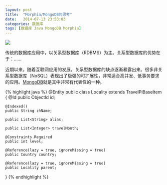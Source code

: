 ```yaml
---
layout: post
title:  "Morphia/MongoDB的思考"
date:   2014-07-13 23:53:03
categories: 数据库
tags: [数据库 Java MongoDB Morphia]
---
```


<img class="myimg" src="http://zephyre.qiniudn.com/blog/MongoDB.png?imageView/0/w/320/q/85" style="max-width:100%;text-align:center;"/>

传统的数据库应用中，以关系型数据库（RDBMS）为主。关系型数据库的优势在于：……

近期以来，随着互联网应用的发展，关系型数据库的缺点逐渐暴露出来。很多非关系型数据库（NoSQL）表现出了极强的可扩展性，非常适合高并发、低事务要求的应用。[MongoDB][]就是其中非常有代表性的一种。

{% highlight java %}
@Entity
public class Locality extends TravelPiBaseItem {
    @Id
    public ObjectId id;

    @Indexed()
    public String zhName;

    public List<String> alias;

    public List<Integer> travelMonth;

    @Constraints.Required
    public int level;

    @Reference(lazy = true, ignoreMissing = true)
    public Country country;

    @Reference(lazy = true, ignoreMissing = true)
    public Locality parent;
}
{% endhighlight %}

[MongoDB]: http://www.mongodb.org/